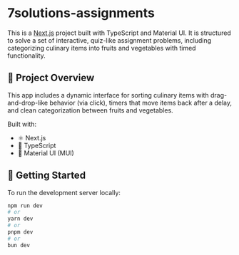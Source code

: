# 7solutions-assignments

This is a [Next.js](https://nextjs.org) project built with TypeScript and Material UI. It is structured to solve a set of interactive, quiz-like assignment problems, including categorizing culinary items into fruits and vegetables with timed functionality.

## 🧠 Project Overview

This app includes a dynamic interface for sorting culinary items with drag-and-drop-like behavior (via click), timers that move items back after a delay, and clean categorization between fruits and vegetables.

Built with:

- ⚛️ Next.js
- 🔷 TypeScript
- 🎨 Material UI (MUI)

## 🚀 Getting Started

To run the development server locally:

```bash
npm run dev
# or
yarn dev
# or
pnpm dev
# or
bun dev